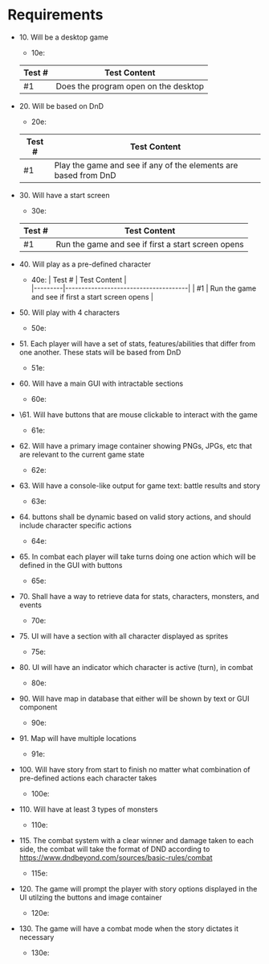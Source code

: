 # Requirements

* 10\. Will be a desktop game
    * 10e:
    
    | Test #  | Test Content                         |        
    |---------|--------------------------------------|
    | #1      | Does the program open on the desktop |

* 20\. Will be based on DnD
    * 20e:

    | Test #  | Test Content                         |        
    |---------|--------------------------------------|
    | #1      | Play the game and see if any of the elements are based from DnD |

* 30\. Will have a start screen
    * 30e:

    | Test #  | Test Content                         |        
    |---------|--------------------------------------|
    | #1      | Run the game and see if first a start screen opens |

* 40\. Will play as a pre-defined character
    * 40e:
    | Test #  | Test Content                         |        
    |---------|--------------------------------------|
    | #1      | Run the game and see if first a start screen opens |


* 50\. Will play with 4 characters
    * 50e:


* 51\. Each player will have a set of stats, features/abilities that differ from one another. These stats will be based from DnD
    * 51e:


* 60\. Will have a main GUI with intractable sections
    * 60e:


* \61\. Will have buttons that are mouse clickable to interact with the game
    * 61e:

 
* 62\. Will have a primary image container showing PNGs, JPGs, etc that are relevant to the current game state
    * 62e:


* 63\. Will have a console-like output for game text: battle results and story
    * 63e:
  

* 64\. buttons shall be dynamic based on valid story actions, and should include character specific actions
    * 64e:


* 65\. In combat each player will take turns doing one action which will be defined in the GUI with buttons
    * 65e:


* 70\. Shall have a way to retrieve data for stats, characters, monsters, and events
    * 70e:
  
  
* 75\. UI will have a section with all character displayed as sprites
    * 75e:


* 80\. UI will have an indicator which character is active (turn), in combat
    * 80e:


* 90\. Will have map in database that either will be shown by text or GUI component
    * 90e:


* 91\. Map will have multiple locations
    * 91e:


* 100\. Will have story from start to finish no matter what combination of pre-defined actions each character takes
    * 100e:
  

* 110\. Will have at least 3 types of monsters
    * 110e:


* 115\. The combat system with a clear winner and damage taken to each side, the combat will take the format of DND according to https://www.dndbeyond.com/sources/basic-rules/combat
    * 115e:

    
* 120\. The game will prompt the player with story options displayed in the UI utilzing the buttons and image container
    * 120e:


* 130\. The game will have a combat mode when the story dictates it necessary
    * 130e:
